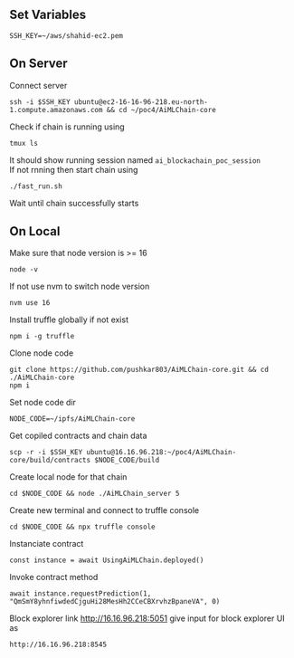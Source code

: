 ## Set Variables

    SSH_KEY=~/aws/shahid-ec2.pem

## On Server

Connect server
    
    ssh -i $SSH_KEY ubuntu@ec2-16-16-96-218.eu-north-1.compute.amazonaws.com && cd ~/poc4/AiMLChain-core

Check if chain is running using
    
    tmux ls

It should show running session named `ai_blockachain_poc_session` \
If not rnning then start chain using
    
    ./fast_run.sh

Wait until chain successfully starts

## On Local

Make sure that node version is >= 16

    node -v

If not use nvm to switch node version

    nvm use 16

Install truffle globally if not exist

    npm i -g truffle

Clone node code

    git clone https://github.com/pushkar803/AiMLChain-core.git && cd ./AiMLChain-core
    npm i

Set node code dir
    
    NODE_CODE=~/ipfs/AiMLChain-core

Get copiled contracts and chain data
    
    scp -r -i $SSH_KEY ubuntu@16.16.96.218:~/poc4/AiMLChain-core/build/contracts $NODE_CODE/build

Create local node for that chain

    cd $NODE_CODE && node ./AiMLChain_server 5

Create new terminal and connect to truffle console

    cd $NODE_CODE && npx truffle console

Instanciate contract

    const instance = await UsingAiMLChain.deployed()

Invoke contract method

    await instance.requestPrediction(1, "QmSmY8yhnfiwdedCjguHi28MesHh2CCeCBXrvhzBpaneVA", 0)

Block explorer link http://16.16.96.218:5051
give input for block explorer UI as 
    
    http://16.16.96.218:8545

